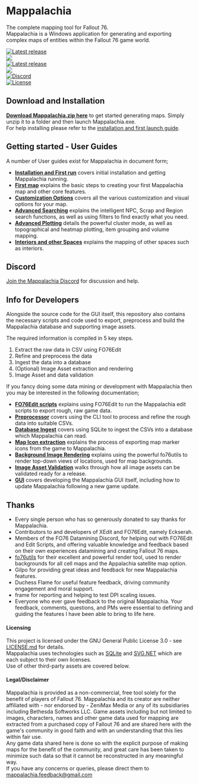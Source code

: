 # Mappalachia

The complete mapping tool for Fallout 76.<br/>
Mappalachia is a Windows application for generating and exporting complex maps of entities within the Fallout 76 game world.

[![Latest release](https://img.shields.io/github/downloads/AHeroicLlama/Mappalachia/total)](https://github.com/AHeroicLlama/Mappalachia/releases/latest)<br>
![](https://img.shields.io/github/last-commit/AHeroicLlama/Mappalachia)<br/>
[![Latest release](https://img.shields.io/github/v/release/aheroicllama/mappalachia)](https://github.com/AHeroicLlama/Mappalachia/releases/latest)<br/>
![](https://img.shields.io/badge/game%20version-1.7.5.4-green)<br/>
[![Discord](https://img.shields.io/discord/1029499482028646400?label=Discord&logo=Discord)](https://discord.gg/Z2GMpm6rad)<br/>
[![License](https://img.shields.io/github/license/AHeroicLlama/Mappalachia)](LICENSE.md)

## Download and Installation

[__Download Mappalachia.zip here__](https://github.com/AHeroicLlama/Mappalachia/releases/latest) to get started generating maps. Simply unzip it to a folder and then launch Mappalachia.exe.<br/>
For help installing please refer to the [installation and first launch guide](User_Guides/Installation_and_first_run.md).<br/>

## Getting started - User Guides

A number of User guides exist for Mappalachia in document form;<br/>

* [**Installation and First run**](User_Guides/Installation_and_first_run.md) covers initial installation and getting Mappalachia running.
* [**First map**](User_Guides/First_map.md) explains the basic steps to creating your first Mappalachia map and other core features.
* [**Customization Options**](User_Guides/Customization.md) covers all the various customization and visual options for your map.
* [**Advanced Searching**](User_Guides/Advanced_searching.md) explains the intelligent NPC, Scrap and Region search functions, as well as using filters to find exactly what you need.
* [**Advanced Plotting**](User_Guides/Advanced_plotting.md) details the powerful cluster mode, as well as topographical and heatmap plotting, item grouping and volume mapping.
* [**Interiors and other Spaces**](User_Guides/Choosing_spaces.md) explains the mapping of other spaces such as interiors.

## Discord
[Join the Mappalachia Discord](https://discord.gg/Z2GMpm6rad) for discussion and help.

## Info for Developers

Alongside the source code for the GUI itself, this repository also contains the necessary scripts and code used to export, preprocess and build the Mappalachia database and supporting image assets.

The required information is compiled in 5 key steps.
1. Extract the raw data in CSV using FO76Edit
2. Refine and preprocess the data
3. Ingest the data into a database
4. (Optional) Image Asset extraction and rendering
5. Image Asset and data validation

If you fancy doing some data mining or development with Mappalachia then you may be interested in the following documentation;

* [**FO76Edit scripts**](Developer_Guides/EditScripts.md) explains using FO76Edit to run the Mappalachia edit scripts to export rough, raw game data.
* [**Preprocessor**](Developer_Guides/Preprocessor.md) covers using the CLI tool to process and refine the rough data into suitable CSVs.
* [**Database Ingest**](Developer_Guides/Ingest.md) covers using SQLite to ingest the CSVs into a database which Mappalachia can read.
* [**Map Icon extraction**](Developer_Guides/IconExtraction.md) explains the process of exporting map marker icons from the game to Mappalachia.
* [**Background Image Rendering**](Developer_Guides/BackgroundRendering.md) explains using the powerful fo76utils to render top-down views of locations, used for map backgrounds.
* [**Image Asset Validation**](Developer_Guides/ImageAssetValidation.md) walks through how all image assets can be validated ready for a release.
* [**GUI**](Developer_Guides/GUI.md) covers developing the Mappalachia GUI itself, including how to update Mappalachia following a new game update.


## Thanks

* Every single person who has so generously donated to say thanks for Mappalachia.
* Contributors to and developers of XEdit and FO76Edit, namely Eckserah.
* Members of the FO76 Datamining Discord, for helping out with FO76Edit and Edit Scripts, and offering valuable knowledge and feedback based on their own experiences datamining and creating Fallout 76 maps.
* [fo76utils](https://github.com/fo76utils) for their excellent and powerful render tool, used to render backgrounds for all cell maps and the Appalachia satellite map option.
* Gilpo for providing great ideas and feedback for new Mappalachia features.
* Duchess Flame for useful feature feedback, driving community engagement and moral support.
* frame for reporting and helping to test DPI scaling issues.
* Everyone who ever gave feedback to the original Mappalachia. Your feedback, comments, questions, and PMs were essential to defining and guiding the features I have been able to bring to life here.

#### Licensing

This project is licensed under the GNU General Public License 3.0 - see [LICENSE.md](LICENSE.md) for details.<br/>
Mappalachia uses technologies such as [SQLite](https://www.sqlite.org/index.html) and [SVG.NET](https://github.com/svg-net/SVG) which are each subject to their own licenses.<br/>
Use of other third-party assets are covered below.

#### Legal/Disclaimer

Mappalachia is provided as a non-commercial, free tool solely for the benefit of players of Fallout 76. Mappalachia and its creator are neither affiliated with - nor endorsed by - ZeniMax Media or any of its subsidiaries including Bethesda Softworks LLC. Game assets including but not limited to images, characters, names and other game data used for mapping are extracted from a purchased copy of Fallout 76 and are shared here with the game's community in good faith and with an understanding that this lies within fair use.<br/>
Any game data shared here is done so with the explicit purpose of making maps for the benefit of the community, and great care has been taken to minimize such data so that it cannot be reconstructed in any meaningful way.<br/>
If you have any concerns or queries, please direct them to mappalachia.feedback@gmail.com
